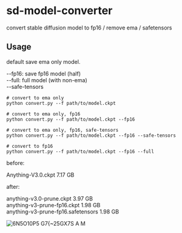 # sd-model-converter

convert stable diffusion model to fp16 / remove ema / safetensors

## Usage

default save ema only model.

--fp16: save fp16 model (half)  
--full: full model (with non-ema)  
--safe-tensors

```
# convert to ema only
python convert.py --f path/to/model.ckpt

# convert to ema only, fp16
python convert.py --f path/to/model.ckpt --fp16

# convert to ema only, fp16, safe-tensors
python convert.py --f path/to/model.ckpt --fp16 --safe-tensors

# convert to fp16
python convert.py --f path/to/model.ckpt --fp16 --full
```

before: 

Anything-V3.0.ckpt 7.17 GB  

after: 

anything-v3.0-prune.ckpt 3.97 GB  
anything-v3-prune-fp16.ckpt 1.98 GB  
anything-v3-prune-fp16.safetensors 1.98 GB  

![6N5O10P5 G7{~25GX7S A M](https://user-images.githubusercontent.com/36563862/208242262-dc0fb13e-8575-46ac-9557-b17d591e056a.png)
